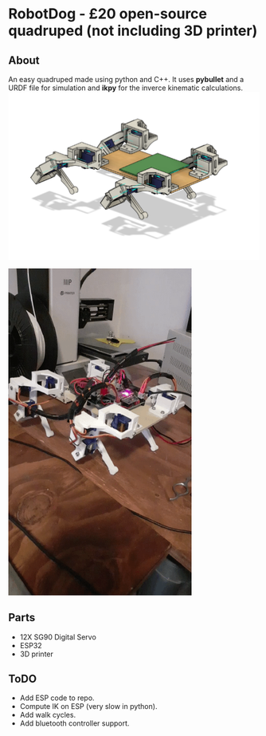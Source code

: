 # RobotDog - £20 open-source quadruped (not including 3D printer)
## About
An easy quadruped made using python and C++.
It uses __pybullet__ and a URDF file for simulation and __ikpy__ for the inverce kinematic calculations.
![Dog CAD Picture](images/dog-cad.png?raw=true "Title")

![Dog CAD Picture 2](images/dog-cad-2.gif?raw=true "Title")

## Parts
- 12X SG90 Digital Servo 
- ESP32
- 3D printer 

## ToDO
- Add ESP code to repo.
- Compute IK on ESP (very slow in python).
- Add walk cycles.
- Add bluetooth controller support.
